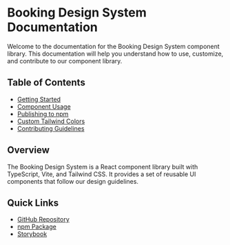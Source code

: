 # Booking Design System Documentation

Welcome to the documentation for the Booking Design System component library. This documentation will help you understand how to use, customize, and contribute to our component library.

## Table of Contents

- [Getting Started](./getting-started.md)
- [Component Usage](./component-usage.md)
- [Publishing to npm](./publishing.md)
- [Custom Tailwind Colors](./tailwind-colors.md)
- [Contributing Guidelines](./contributing.md)

## Overview

The Booking Design System is a React component library built with TypeScript, Vite, and Tailwind CSS. It provides a set of reusable UI components that follow our design guidelines.

## Quick Links

- [GitHub Repository](https://github.com/your-org/booking-design-system)
- [npm Package](https://www.npmjs.com/package/@booking-design-system/vite-poc)
- [Storybook](https://your-storybook-url.com)
